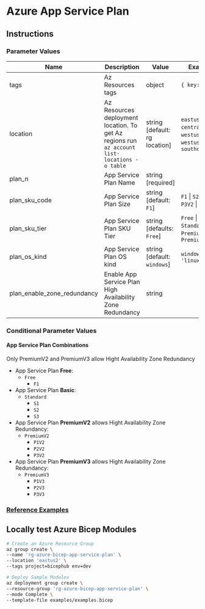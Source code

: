 # Azure App Service Plan

## Instructions

### Parameter Values

| Name                        | Description                                                                                  | Value                         | Examples                                                             |
| --------------------------- | -------------------------------------------------------------------------------------------- | ----------------------------- | -------------------------------------------------------------------- |
| tags                        | Az Resources tags                                                                            | object                        | `{ key: value }`                                                     |
| location                    | Az Resources deployment location. To get Az regions run `az account list-locations -o table` | string [default: rg location] | `eastus` \| `centralus` \| `westus` \| `westus2` \| `southcentralus` |
| plan_n                      | App Service Plan Name                                                                        | string [required]             |                                                                      |
| plan_sku_code               | App Service Plan Size                                                                        | string [default: `F1`]        | `F1` \| `S2` \| `P1V2` \| `P3V2` \| `P3V3`                           |
| plan_sku_tier               | App Service Plan SKU Tier                                                                    | string [defaults: `Free`]     | `Free` \| `Basic` \| `Standard` \| `PremiumV2` \| `PremiumV3`        |
| plan_os_kind                | App Service Plan OS kind                                                                     | string [default: `windows`]   | `windows` \| `'linux'`                                               |
| plan_enable_zone_redundancy | Enable App Service Plan High Availability Zone Redundancy                                    | string                        |                                                                      |

### Conditional Parameter Values

#### App Service Plan Combinations

Only PremiumV2 and PremiumV3 allow Hight Availability Zone Redundancy

- App Service Plan **Free**:
  - `Free`
    - `F1`
- App Service Plan **Basic**:
  - `Standard`
    - `S1`
    - `S2`
    - `S3`
- App Service Plan **PremiumV2** allows Hight Availability Zone Redundancy:
  - `PremiumV2`
    - `P1V2`
    - `P2V2`
    - `P3V2`
- App Service Plan **PremiumV3** allows Hight Availability Zone Redundancy:
  - `PremiumV3`
    - `P1V3`
    - `P2V3`
    - `P3V3`

### [Reference Examples][1]

## Locally test Azure Bicep Modules

```bash
# Create an Azure Resource Group
az group create \
--name 'rg-azure-bicep-app-service-plan' \
--location 'eastus2' \
--tags project=bicephub env=dev

# Deploy Sample Modules
az deployment group create \
--resource-group 'rg-azure-bicep-app-service-plan' \
--mode Complete \
--template-file examples/examples.bicep
```

[1]: ./examples/examples.bicep